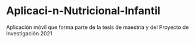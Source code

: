 # Aplicaci-n-Nutricional-Infantil
Aplicación móvil que forma parte de la tesis de maestría y del Proyecto de Investigación 2021
